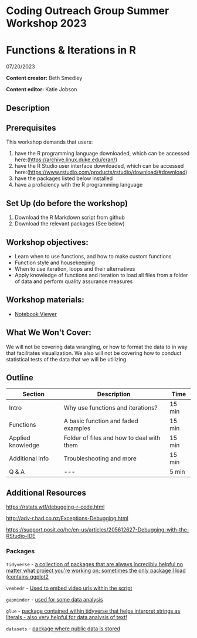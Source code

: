 # Coding Outreach Group Summer Workshop 2023
# Functions & Iterations in R
07/20/2023

__**Content creator:**__ Beth Smedley

__**Content editor:**__ Katie Jobson

## Description
  

## Prerequisites
This workshop demands that users:
1. have the R programming language downloaded, which can be accessed here:(https://archive.linux.duke.edu/cran/)
2. have the R Studio user interface downloaded, which can be accessed here:(https://www.rstudio.com/products/rstudio/download/#download)
3. have the packages listed below installed
4. have a proficiency with the R programming language


## Set Up (do before the workshop)
1. Download the R Markdown script from github
3. Download the relevant packages (See below)
    
## Workshop objectives:
-   Learn when to use functions, and how to make custom functions
-   Function style and housekeeping
-   When to use iteration, loops and their alternatives
-   Apply knowledge of functions and iteration to load all files from a folder of data and perform quality assurance measures

## Workshop materials:
- [Notebook Viewer](https://tu-coding-outreach-group.github.io/cog_summer_workshops_2023/functions_iterations/index.html)

## What We Won't Cover:
We will not be covering data wrangling, or how to format the data to in way that facilitates visualization. We also will not be covering how to conduct statistical tests of the data that we will be utilizing. 

## Outline
| Section | Description | Time |
| --- | --- | --- |
| Intro | Why use functions and iterations? | 15 min|
| Functions | A basic function and faded examples | 15 min |
| Applied knowledge | Folder of files and how to deal with them | 15 min |
| Additional info | Troubleshooting and more | 15 min |
| Q & A | --- | 5 min |

## Additional Resources
https://rstats.wtf/debugging-r-code.html

http://adv-r.had.co.nz/Exceptions-Debugging.html

https://support.posit.co/hc/en-us/articles/205612627-Debugging-with-the-RStudio-IDE

### Packages
```tidyverse``` - [a collection of packages that are always incredibly helpful no matter what project you're working on; sometimes the only package I load (contains ggplot2](https://www.tidyverse.org/packages/)

```vembedr``` - [Used to embed video urls within the script](https://cran.r-project.org/web/packages/vembedr/vignettes/vembedr.html)

```gapminder``` - [used for some data analysis](https://cran.r-project.org/web/packages/gapminder/index.html)

```glue``` - [package contained within tidyverse that helps interpret strings as literals - also very helpful for data analysis of text!](https://glue.tidyverse.org/)

```datasets``` - [package where public data is stored](https://github.com/huggingface/datasets)
